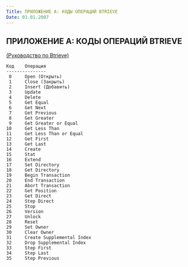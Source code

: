 ```yaml
---
Title: ПРИЛОЖЕНИЕ A: КОДЫ ОПЕРАЦИЙ BTRIEVE
Date: 01.01.2007
---
```


## ПРИЛОЖЕНИЕ A: КОДЫ ОПЕРАЦИЙ BTRIEVE

[\(Руководство по Btrieve\)](./)

    Код    Операция
    ---------------
     0     Open (Открыть)
     1     Close (Закрыть)
     2     Insert (Добавить)
     3     Update
     4     Delete
     5     Get Equal
     6     Get Next
     7     Get Previous
     8     Get Greater
     9     Get Greater or Equal
    10     Get Less Than
    11     Get Less Than or Equal
    12     Get First
    13     Get Last
    14     Create
    15     Stat
    16     Extend
    17     Set Directory
    18     Get Directory
    19     Begin Transaction
    20     End Transaction
    21     Abort Transaction
    22     Get Position
    23     Get Direct
    24     Step Direct
    25     Stop
    26     Version
    27     Unlock
    28     Reset
    29     Set Owner
    30     Clear Owner
    31     Create Supplemental Index
    32     Drop Supplemental Index
    33     Step First
    34     Step Last
    35     Step Previous
